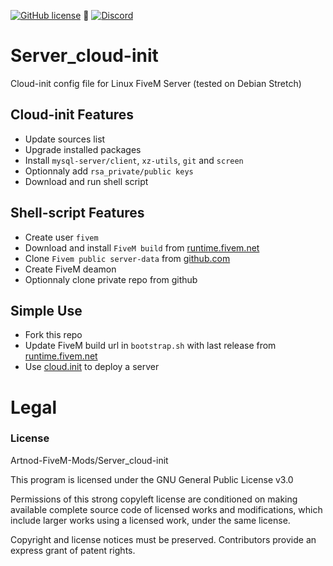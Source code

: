 [![GitHub license](https://img.shields.io/github/license/Artnod-FiveM-Mods/Server_cloud-init.svg)](https://github.com/Artnod-FiveM-Mods/Server_cloud-init/blob/master/LICENSE) :small_blue_diamond: 
[![Discord](https://img.shields.io/discord/436197783331012629.svg)](https://discord.gg/u7dj7Ja)  

# Server_cloud-init
Cloud-init config file for Linux FiveM Server (tested on Debian Stretch)

## Cloud-init Features
  - Update sources list
  - Upgrade installed packages
  - Install ``mysql-server/client``, ``xz-utils``, ``git`` and ``screen``
  - Optionnaly add ``rsa_private/public keys``
  - Download and run shell script

## Shell-script Features
  - Create user ``fivem``
  - Download and install ``FiveM build`` from [runtime.fivem.net](https://runtime.fivem.net/artifacts/fivem/build_proot_linux/master/)
  - Clone ``Fivem public server-data`` from [github.com](https://github.com/citizenfx/cfx-server-data)
  - Create FiveM deamon
  - Optionnaly clone private repo from github

## Simple Use  
  - Fork this repo
  - Update FiveM build url in ``bootstrap.sh`` with last release from [runtime.fivem.net](https://runtime.fivem.net/artifacts/fivem/build_proot_linux/master/)
  - Use [cloud.init](https://github.com/Artnod-FiveM-Mods/Server_cloud-init/blob/master/cloud.init) to deploy a server

# Legal
### License
Artnod-FiveM-Mods/Server_cloud-init 

This program is licensed under the GNU General Public License v3.0  

Permissions of this strong copyleft license are conditioned on making available complete source code of licensed works and modifications, which include larger works using a licensed work, under the same license.  

Copyright and license notices must be preserved. Contributors provide an express grant of patent rights.
